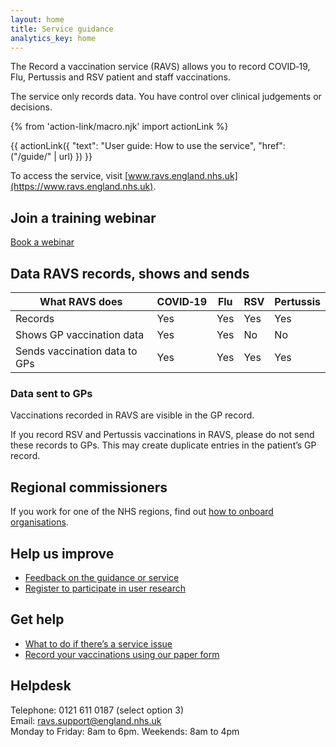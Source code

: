 ```yaml
---
layout: home
title: Service guidance
analytics_key: home
---
```


The Record a vaccination service (RAVS) allows you to record COVID‑19, Flu, Pertussis and RSV patient and staff vaccinations.

The service only records data. You have control over clinical judgements or decisions.

{% from 'action-link/macro.njk' import actionLink %}

{{ actionLink({
  "text": "User guide: How to use the service",
  "href": ("/guide/" | url)
}) }}

To access the service, visit [www.ravs.england.nhs.uk](https://www.ravs.england.nhs.uk).

## Join a training webinar

[Book a webinar](https://outlook.office365.com/book/agemAppsTrainingRAVSTrainingRAVS@nhs.onmicrosoft.com/)

## Data RAVS records, shows and sends

</div></div>
<div class="nhsuk-grid-row"><div class="nhsuk-grid-column-full">

| What RAVS does                | COVID‑19         | Flu         | RSV                      | Pertussis                |
|-------------------------------|------------------|-------------|--------------------------|--------------------------|
| Records                       | Yes              | Yes         | Yes                      | Yes                      |
| Shows GP vaccination data     | Yes              | Yes         | No                       | No                       |
| Sends vaccination data to GPs | Yes              | Yes         | Yes                      | Yes                      |

</div></div>
<div class="nhsuk-grid-row"><div class="nhsuk-grid-column-two-thirds">

### Data sent to GPs

Vaccinations recorded in RAVS are visible in the GP record.

If you record RSV and Pertussis vaccinations in RAVS, please do not send these records to GPs. This may create duplicate entries in the patient’s GP record.

## Regional commissioners

If you work for one of the NHS regions, find out [how to onboard organisations](/onboarding-organisations/).

## Help us improve

* [Feedback on the guidance or service](https://feedback.digital.nhs.uk/jfe/form/SV_ezgoupJNznAkT6m)
* [Register to participate in user research](https://feedback.digital.nhs.uk/jfe/form/SV_57HrcAOpLpt3QLY)

## Get help

* [What to do if there’s a service issue](https://guide.ravs.england.nhs.uk/service-unavailable/)
* [Record your vaccinations using our paper form](/files/record-a-vaccination.docx)

## Helpdesk

Telephone: 0121 611 0187 (select option 3)<br>
Email: [ravs.support@england.nhs.uk](mailto:ravs.support@england.nhs.uk)<br>
Monday to Friday: 8am to 6pm. Weekends: 8am to 4pm




